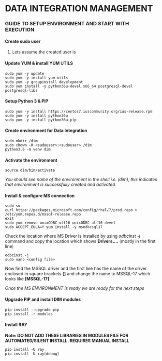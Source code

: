 # DATA INTEGRATION MANAGEMENT
### GUIDE TO SETUP ENVIRONMENT AND START WITH EXECUTION
#### Create sudo user

1. Lets assume the created user is <sudouser>

#### Update YUM & install YUM UTILS
```
sudo yum -y update
sudo yum -y install yum-utils
sudo yum -y groupinstall development
sudo yum install -y python36u-devel.x86_64 postgresql-devel postgresql-libs
```

#### Setup Python 3 & PIP
```
sudo yum -y install https://centos7.iuscommunity.org/ius-release.rpm
sudo yum -y install python36u
sudo yum -y install python36u-pip
```

#### Create environment for Data Integration
```
sudo mkdir /dim
sudo chown -R <sudouser>:<sudouser> /dim
python3.6 -m venv dim
```

#### Activate the environment
```
source dim/bin/activate
```
_You should see name of the environment in the shell i.e. (dim), this indicates that environment is successfully created and activated_

#### Install & configure MS connection
```
sudo su
curl https://packages.microsoft.com/config/rhel/7/prod.repo > /etc/yum.repos.d/mssql-release.repo
exit
sudo yum remove unixODBC-utf16 unixODBC-utf16-devel
sudo ACCEPT_EULA=Y yum install -y msodbcsql17
```
Check the location where MS Driver is installed by using _odbcinst -j_ command and copy the location which shows **Drivers....** (mostly in the first line)
```
odbcinst -j
sudo nano <config file>
```
Now find the MSSQL driver and the first line has the name of the driver enclosed in square brackets **[]** and change the name to MSSQL-17 which looks like **[MSSQL-17]**

_Once the MS ENVIRONMENT is ready we are ready for the next steps_

#### Upgrade PIP and install DIM modules
```
pip install --upgrade pip
pip install -r modules
```

#### Install RAY
**Note: DO NOT ADD THESE LIBRARIES IN MODULES FILE FOR AUTOMATED/SILENT INSTALL. REQUIRES MANUAL INSTALL**
```
pip install -U ray
pip install -U ray[debug]
```

